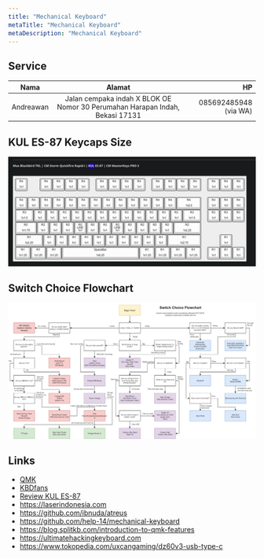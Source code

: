 ```yaml
---
title: "Mechanical Keyboard"
metaTitle: "Mechanical Keyboard"
metaDescription: "Mechanical Keyboard"
---
```


## Service

| Nama      |                                    Alamat                                    |                    HP |
| --------- | :--------------------------------------------------------------------------: | --------------------: |
| Andreawan | Jalan cempaka indah X BLOK OE Nomor 30 Perumahan Harapan Indah, Bekasi 17131 | 085692485948 (via WA) |

## KUL ES-87 Keycaps Size

![KUL ES-87 Keycaps Size](images/photo_2020-02-21_01-07-56.png)

## Switch Choice Flowchart

![Switch Choice Flowchart](images/pref-switches.jpg)

## Links

- [QMK](https://qmk.fm)
- [KBDfans](https://kbdfans.com)
- [Review KUL ES-87](https://www.kaskus.co.id/thread/5606d4289a0951de348b4568/review-kul-es-87-mechanical-keyboard-cherry-mx-brown)
- https://laserindonesia.com
- https://github.com/ibnuda/atreus
- https://github.com/help-14/mechanical-keyboard
- https://blog.splitkb.com/introduction-to-qmk-features
- https://ultimatehackingkeyboard.com
- https://www.tokopedia.com/uxcangaming/dz60v3-usb-type-c
